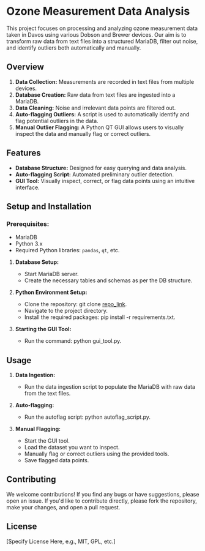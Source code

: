 # Ozone Measurement Data Analysis
This project focuses on processing and analyzing ozone measurement data taken in Davos using various Dobson and Brewer devices. Our aim is to transform raw data from text files into a structured MariaDB, filter out noise, and identify outliers both automatically and manually.

## Overview
1. **Data Collection:** Measurements are recorded in text files from multiple devices.
2. **Database Creation:** Raw data from text files are ingested into a MariaDB.
3. **Data Cleaning:** Noise and irrelevant data points are filtered out.
4. **Auto-flagging Outliers:** A script is used to automatically identify and flag potential outliers in the data.
5. **Manual Outlier Flagging:** A Python QT GUI allows users to visually inspect the data and manually flag or correct outliers.

## Features
- **Database Structure:** Designed for easy querying and data analysis.
- **Auto-flagging Script:** Automated preliminary outlier detection.
- **GUI Tool:** Visually inspect, correct, or flag data points using an intuitive interface.

## Setup and Installation
### Prerequisites:

- MariaDB
- Python 3.x
- Required Python libraries: `pandas`, `qt`, etc. 

1. **Database Setup:**

    - Start MariaDB server.
    - Create the necessary tables and schemas as per the DB structure.

2. **Python Environment Setup:**

    - Clone the repository: git clone [repo_link](https://github.com/gosow9/pmod.git).
    - Navigate to the project directory.
    - Install the required packages: pip install -r requirements.txt.

3. **Starting the GUI Tool:**

    - Run the command: python gui_tool.py.
  
## Usage
1. **Data Ingestion:**
   - Run the data ingestion script to populate the MariaDB with raw data from the text files.

2. **Auto-flagging:**

   - Run the autoflag script: python autoflag_script.py.
3. **Manual Flagging:**

    - Start the GUI tool.
    - Load the dataset you want to inspect.
    - Manually flag or correct outliers using the provided tools.
    - Save flagged data points.

## Contributing
We welcome contributions! If you find any bugs or have suggestions, please open an issue. If you'd like to contribute directly, please fork the repository, make your changes, and open a pull request.

## License
[Specify License Here, e.g., MIT, GPL, etc.]